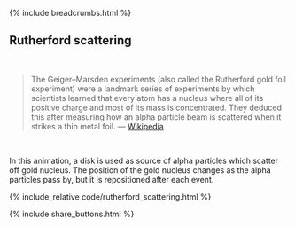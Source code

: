 {% include breadcrumbs.html %}

## Rutherford scattering
<div class="header_line"><br/></div>

<blockquote>
The Geiger–Marsden experiments (also called the Rutherford gold foil experiment) were a landmark series 
of experiments by which scientists learned that every atom has a nucleus where all of its positive charge 
and most of its mass is concentrated. They deduced this after measuring how an alpha particle beam is 
scattered when it strikes a thin metal foil. &mdash; 
<a href="https://en.wikipedia.org/wiki/Geiger-Marsden_experiments">Wikipedia</a>
</blockquote><br/>

In this animation, a disk is used as source of alpha particles which scatter off gold nucleus.
The position of the gold nucleus changes as the alpha particles pass by, but it is
repositioned after each event.

{% include_relative code/rutherford_scattering.html %}

<p style="clear: both;"></p>

{% include share_buttons.html %}


